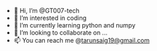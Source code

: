 - 👋 Hi, I’m @GT007-tech
- 👀 I’m interested in coding
- 🌱 I’m currently learning python and numpy
- 💞️ I’m looking to collaborate on ...
- 📫 You can reach me @tarunsaig19@gmail.com

<!---
GT007-tech/GT007-tech is a ✨ special ✨ repository because its `README.md` (this file) appears on your GitHub profile.
You can click the Preview link to take a look at your changes.
--->
